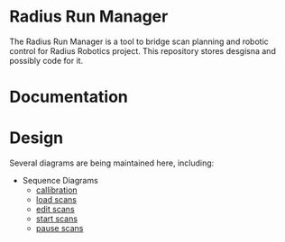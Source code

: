 # Radius Run Manager
The Radius Run Manager is a tool to bridge scan planning and robotic control for Radius Robotics project. This repository stores desgisna and possibly code for it.

# Documentation

# Design
Several diagrams are being maintained here, including:
* Sequence Diagrams
    * [callibration](./docs/sequence_diagrams/callibration.md)
    * [load scans](./docs/sequence_diagrams/load_scans.md)
    * [edit scans](./docs/sequence_diagrams/edit_scans.md)
    * [start scans](./docs/sequence_diagrams/start_scans.md)
    * [pause scans](./docs/sequence_diagrams/pause_scans.md)
